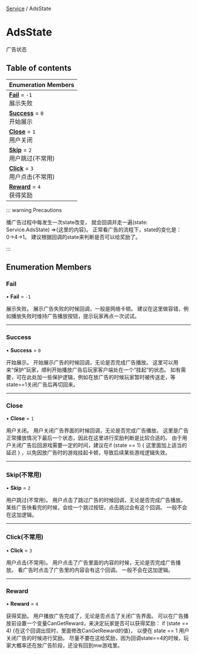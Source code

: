 [Service](../modules/Service.Service.md) / AdsState

# AdsState <Badge type="tip" text="Enumeration" /> <Score text="AdsState" />

广告状态

## Table of contents

| Enumeration Members |
| :-----|
| **[Fail](Service.AdsState.md#fail)** = ``-1`` <br> 展示失败|
| **[Success](Service.AdsState.md#success)** = ``0`` <br> 开始展示|
| **[Close](Service.AdsState.md#close)** = ``1`` <br> 用户关闭|
| **[Skip](Service.AdsState.md#skip)** = ``2`` <br> 用户跳过(不常用)|
| **[Click](Service.AdsState.md#click)** = ``3`` <br> 用户点击(不常用)|
| **[Reward](Service.AdsState.md#reward)** = ``4`` <br> 获得奖励|

::: warning Precautions

播广告过程中每发生一次state改变，
就会回调并走一遍(state: Service.AdsState) =>{这里的内容}。
正常看广告的流程下，state的变化是：0→4→1。
建议根据回调的state来判断是否可以给奖励了。

:::


## Enumeration Members

### Fail <Score text="Fail" /> 

• **Fail** = ``-1``

展示失败。
展示广告失败的时候回调，一般是网络卡顿。
建议在这里做容错，例如播放失败时维持广告播放按钮，提示玩家再点一次试试。


___

### Success <Score text="Success" /> 

• **Success** = ``0``

开始展示。
开始展示广告的时候回调，无论是否完成广告播放。
这里可以用来“保护”玩家，顺利开始播放广告后玩家客户端处在一个“挂起”的状态。
如有需要，可在此处加一些保护逻辑，例如在放广告的时候玩家暂时被传送走，等state==1关闭广告后再切回来。


___

### Close <Score text="Close" /> 

• **Close** = ``1``

用户关闭。
用户关闭广告界面的时候回调，无论是否完成广告播放。
这里是广告正常播放情况下最后一个状态，因此在这里进行奖励判断是比较合适的。
由于用户关闭广告后回游戏需要一定的时间，建议在if (state == 1) { 这里面加上适当的延迟 } ，以免因放广告时的游戏挂起卡顿，导致后续某些游戏逻辑失效。

___

### Skip(不常用) <Score text="Skip" /> 

• **Skip** = ``2``

用户跳过(不常用)。
用户点击了跳过广告的时候回调，无论是否完成广告播放。
某些广告快看完的时候，会给一个跳过按钮，点击跳过会有这个回调。
一般不会在这加逻辑。

___

### Click(不常用) <Score text="Click" /> 

• **Click** = ``3``

用户点击(不常用)。
用户点击了广告里面的内容的时候，无论是否完成广告播放。
看广告时点击了广告里的内容会有这个回调。
一般不会在这加逻辑。

___


### Reward <Score text="Reward" /> 

• **Reward** = ``4``

获得奖励。
用户播放广告完成了，无论是否点击了关闭广告界面。
可以在广告播放前设置一个变量CanGetReward，来决定玩家是否可以获得奖励：
if (state == 4) {在这个回调出现时，里面修改CanGetReward的值}，
以便在 state == 1 用户关闭广告的时候进行奖励。
尽量不要在这给奖励，因为回调state==4的时候，玩家大概率还在放广告阶段，还没有回到mw游戏里。




